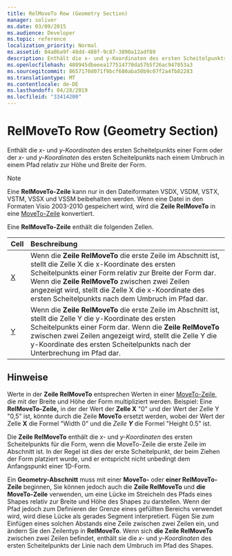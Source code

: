 ```yaml
---
title: RelMoveTo Row (Geometry Section)
manager: soliver
ms.date: 03/09/2015
ms.audience: Developer
ms.topic: reference
localization_priority: Normal
ms.assetid: 04a0ba9f-48dd-488f-9c87-3890a12adf89
description: Enthält die x- und y-Koordinaten des ersten Scheitelpunkts einer Form oder der x- und y-Koordinaten des ersten Scheitelpunkts nach einem Umbruch in einem Pfad relativ zur Höhe und Breite der Form.
ms.openlocfilehash: 488945dbeeea177514770da57b5f26ac947053a3
ms.sourcegitcommit: 8657170d071f9bcf680aba50b9c07f2a4fb82283
ms.translationtype: MT
ms.contentlocale: de-DE
ms.lasthandoff: 04/28/2019
ms.locfileid: "33414200"
---
```

# <a name="relmoveto-row-geometry-section"></a>RelMoveTo Row (Geometry Section)

Enthält die  *x-*  und  *y-Koordinaten*  des ersten Scheitelpunkts einer Form oder der  *x-*  und  *y-Koordinaten*  des ersten Scheitelpunkts nach einem Umbruch in einem Pfad relativ zur Höhe und Breite der Form. 
  
> [!NOTE]
> Eine **RelMoveTo-Zeile** kann nur in den Dateiformaten VSDX, VSDM, VSTX, VSTM, VSSX und VSSM beibehalten werden. Wenn eine Datei in den Formaten Visio 2003-2010 gespeichert wird, wird die **Zeile RelMoveTo** in eine [MoveTo-Zeile](moveto-row-geometry-section.md) konvertiert. 
  
Eine **RelMoveTo-Zeile** enthält die folgenden Zellen. 
  
|**Cell**|**Beschreibung**|
|:-----|:-----|
|[X](x-cell-geometry-section.md) <br/> |Wenn die **Zeile RelMoveTo** die erste Zeile im Abschnitt ist, stellt die Zelle X die x-Koordinate des ersten Scheitelpunkts einer Form relativ zur Breite der Form dar.  Wenn die **Zeile RelMoveTo** zwischen zwei Zeilen angezeigt wird, stellt die Zelle X die x-Koordinate des ersten Scheitelpunkts nach dem Umbruch im Pfad dar.   <br/> |
|[Y](y-cell-geometry-section.md) <br/> |Wenn die **Zeile RelMoveTo** die erste Zeile im Abschnitt ist, stellt die Zelle Y die y-Koordinate des ersten Scheitelpunkts einer Form dar.  Wenn die **Zeile RelMoveTo** zwischen zwei Zeilen angezeigt wird, stellt die Zelle Y die y-Koordinate des ersten Scheitelpunkts nach der Unterbrechung im Pfad dar.   <br/> |
   
## <a name="remarks"></a>Hinweise

Werte in der **Zeile RelMoveTo** entsprechen Werten in einer [MoveTo-Zeile,](moveto-row-geometry-section.md) die mit der Breite und Höhe der Form multipliziert werden. Beispiel: Eine **RelMoveTo-Zeile,** in der der Wert der **Zelle X** "0" und der Wert der Zelle Y "0,5" ist, könnte durch die Zeile **MoveTo** ersetzt werden, wobei der Wert der Zelle **X** die Formel "Width 0" und die *Zelle **Y*** die Formel "Height 0.5" ist.  
  
Die **Zeile RelMoveTo** enthält die  *x-*  und  *y-Koordinaten*  des ersten Scheitelpunkts für die Form, wenn die MoveTo-Zeile die erste Zeile im Abschnitt ist. In der Regel ist dies der erste Scheitelpunkt, der beim Ziehen der Form platziert wurde, und er entspricht nicht unbedingt dem Anfangspunkt einer 1D-Form. 
  
Ein **Geometry-Abschnitt** muss mit einer **MoveTo-** oder **einer RelMoveTo-Zeile** beginnen, Sie können jedoch auch die **Zeile RelMoveTo** und **die MoveTo-Zeile** verwenden, um eine Lücke im Streicheln des Pfads eines Shapes relativ zur Breite und Höhe des Shapes zu darstellen. Wenn der Pfad jedoch zum Definieren der Grenze eines gefüllten Bereichs verwendet wird, wird diese Lücke als gerades Segment interpretiert. Fügen Sie zum Einfügen eines solchen Abstands eine Zeile zwischen zwei Zeilen ein, und ändern Sie den Zeilentyp in **RelMoveTo**. Wenn sich **die Zeile RelMoveTo** zwischen zwei Zeilen befindet, enthält sie die  *x-*  und  *y-Koordinaten*  des ersten Scheitelpunkts der Linie nach dem Umbruch im Pfad des Shapes. 
  

